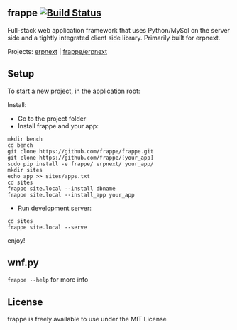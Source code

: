 ## frappe [![Build Status](https://travis-ci.org/frappe/frappe.png)](https://travis-ci.org/frappe/frappe)
Full-stack web application framework that uses Python/MySql on the server side and a tightly integrated client side library. Primarily built for erpnext.

Projects: [erpnext](http://erpnext.org) | [frappe/erpnext](https://github.com/frappe/erpnext)

## Setup

To start a new project, in the application root:

Install:

* Go to the project folder
* Install frappe and your app:
```
mkdir bench
cd bench
git clone https://github.com/frappe/frappe.git
git clone https://github.com/frappe/[your_app]
sudo pip install -e frappe/ erpnext/ your_app/
mkdir sites
echo app >> sites/apps.txt
cd sites
frappe site.local --install dbname
frappe site.local --install_app your_app
```
* Run development server:

```
cd sites
frappe site.local --serve
```

enjoy!

## wnf.py

`frappe --help` for more info

## License

frappe is freely available to use under the MIT License
